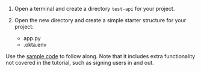 1. Open a terminal and create a directory `test-api` for your project.
1. Open the new directory and create a simple starter structure for your project:

   * app.py
   * .okta.env

Use the [sample code](https://github.com/okta-samples/okta-php-api-quickstart) to follow along. Note that it includes extra functionality not covered in the tutorial, such as signing users in and out.
